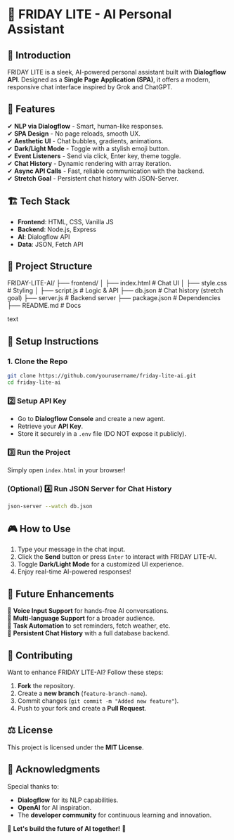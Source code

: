 # 🚀 FRIDAY LITE - AI Personal Assistant

## 🤖 Introduction
FRIDAY LITE is a sleek, AI-powered personal assistant built with **Dialogflow API**. Designed as a **Single Page Application (SPA)**, it offers a modern, responsive chat interface inspired by Grok and ChatGPT.

## 🎯 Features
✔ **NLP via Dialogflow** - Smart, human-like responses.  
✔ **SPA Design** - No page reloads, smooth UX.  
✔ **Aesthetic UI** - Chat bubbles, gradients, animations.  
✔ **Dark/Light Mode** - Toggle with a stylish emoji button.  
✔ **Event Listeners** - Send via click, Enter key, theme toggle.  
✔ **Chat History** - Dynamic rendering with array iteration.  
✔ **Async API Calls** - Fast, reliable communication with the backend.  
✔ **Stretch Goal** - Persistent chat history with JSON-Server.

## 🏗️ Tech Stack
- **Frontend**: HTML, CSS, Vanilla JS  
- **Backend**: Node.js, Express  
- **AI**: Dialogflow API  
- **Data**: JSON, Fetch API  

## 📂 Project Structure
FRIDAY-LITE-AI/
├── frontend/
│   ├── index.html   # Chat UI
│   ├── style.css    # Styling
│   ├── script.js    # Logic & API
├── db.json          # Chat history (stretch goal)
├── server.js        # Backend server
├── package.json     # Dependencies
├── README.md        # Docs

text


## 🚀 Setup Instructions

### 1. Clone the Repo
```bash
git clone https://github.com/yourusername/friday-lite-ai.git
cd friday-lite-ai
```

### 2️⃣ Setup API Key
- Go to **Dialogflow Console** and create a new agent.
- Retrieve your **API Key**.
- Store it securely in a `.env` file (DO NOT expose it publicly).

### 3️⃣ Run the Project
Simply open `index.html` in your browser!

### (Optional) 4️⃣ Run JSON Server for Chat History
```sh
json-server --watch db.json
```

## 🎮 How to Use
1. Type your message in the chat input.
2. Click the **Send** button or press `Enter` to interact with FRIDAY LITE-AI.
3. Toggle **Dark/Light Mode** for a customized UI experience.
4. Enjoy real-time AI-powered responses!

## 🎯 Future Enhancements
🔹 **Voice Input Support** for hands-free AI conversations.  
🔹 **Multi-language Support** for a broader audience.  
🔹 **Task Automation** to set reminders, fetch weather, etc.  
🔹 **Persistent Chat History** with a full database backend.  

## 🤝 Contributing
Want to enhance FRIDAY LITE-AI? Follow these steps:
1. **Fork** the repository.
2. Create a **new branch** (`feature-branch-name`).
3. Commit changes (`git commit -m "Added new feature"`).
4. Push to your fork and create a **Pull Request**.

## ⚖️ License
This project is licensed under the **MIT License**.

## 🌟 Acknowledgments
Special thanks to:
- **Dialogflow** for its NLP capabilities.
- **OpenAI** for AI inspiration.
- The **developer community** for continuous learning and innovation.

🚀 **Let's build the future of AI together!** 🤖


